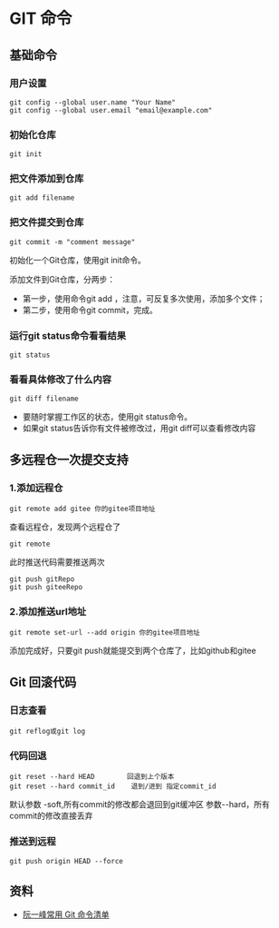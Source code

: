 # GIT 命令

## 基础命令

### 用户设置

    git config --global user.name "Your Name"
    git config --global user.email "email@example.com"
 
### 初始化仓库

    git init
 
### 把文件添加到仓库

    git add filename
 
### 把文件提交到仓库

    git commit -m "comment message"

初始化一个Git仓库，使用git init命令。

添加文件到Git仓库，分两步：
- 第一步，使用命令git add ，注意，可反复多次使用，添加多个文件；
- 第二步，使用命令git commit，完成。
 
### 运行git status命令看看结果

    git status
 
### 看看具体修改了什么内容

    git diff filename
 
- 要随时掌握工作区的状态，使用git status命令。
- 如果git status告诉你有文件被修改过，用git diff可以查看修改内容
    
## 多远程仓一次提交支持

### 1.添加远程仓
    
    git remote add gitee 你的gitee项目地址


查看远程仓，发现两个远程仓了

    git remote


此时推送代码需要推送两次

    git push gitRepo
    git push giteeRepo


### 2.添加推送url地址

    git remote set-url --add origin 你的gitee项目地址
    
添加完成好，只要git push就能提交到两个仓库了，比如github和gitee
## Git 回滚代码

### 日志查看

    git reflog或git log
    
### 代码回退

    git reset --hard HEAD        回退到上个版本
    git reset --hard commit_id    退到/进到 指定commit_id
    
默认参数 -soft,所有commit的修改都会退回到git缓冲区
参数--hard，所有commit的修改直接丢弃

### 推送到远程

    git push origin HEAD --force
    
## 资料

- [阮一峰常用 Git 命令清单](https://www.ruanyifeng.com/blog/2015/12/git-cheat-sheet.html)
